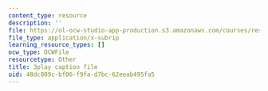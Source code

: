 ```yaml
---
content_type: resource
description: ''
file: https://ol-ocw-studio-app-production.s3.amazonaws.com/courses/res-9-003-brains-minds-and-machines-summer-course-summer-2015/48dc809cbf06f9fad7bc62eeab495fa5_RTmoWFZQ-WE.srt
file_type: application/x-subrip
learning_resource_types: []
ocw_type: OCWFile
resourcetype: Other
title: 3play caption file
uid: 48dc809c-bf06-f9fa-d7bc-62eeab495fa5
---
```


